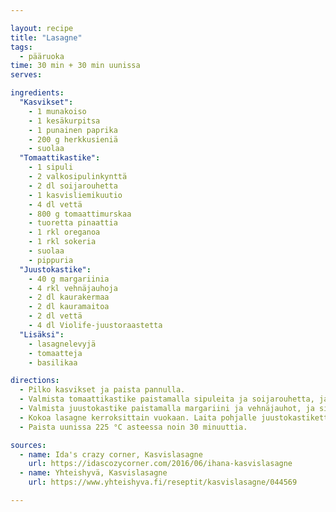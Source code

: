 ```yaml
---

layout: recipe
title: "Lasagne"
tags:
  - pääruoka
time: 30 min + 30 min uunissa
serves:

ingredients:
  "Kasvikset":
    - 1 munakoiso
    - 1 kesäkurpitsa
    - 1 punainen paprika
    - 200 g herkkusieniä
    - suolaa
  "Tomaattikastike":
    - 1 sipuli
    - 2 valkosipulinkynttä
    - 2 dl soijarouhetta
    - 1 kasvisliemikuutio
    - 4 dl vettä
    - 800 g tomaattimurskaa
    - tuoretta pinaattia
    - 1 rkl oreganoa
    - 1 rkl sokeria
    - suolaa
    - pippuria
  "Juustokastike":
    - 40 g margariinia
    - 4 rkl vehnäjauhoja
    - 2 dl kaurakermaa
    - 2 dl kauramaitoa
    - 2 dl vettä
    - 4 dl Violife-juustoraastetta
  "Lisäksi":
    - lasagnelevyjä
    - tomaatteja
    - basilikaa

directions:
  - Pilko kasvikset ja paista pannulla.
  - Valmista tomaattikastike paistamalla sipuleita ja soijarouhetta, ja sitten lisäämällä loput aineet.
  - Valmista juustokastike paistamalla margariini ja vehnäjauhot, ja sitten sekoittamalla loput aineet koko ajan sekoittaen.
  - Kokoa lasagne kerroksittain vuokaan. Laita pohjalle juustokastiketta ja sitten kerroksittain lasagnelevyjä, kasviksia, basilikanlehtiä, tomaattikastiketta ja juustokastiketta. Päällimäiseksi tulee lasagnelevyjä, juustokastiketta, tomaattiviipaleita ja basilikaa.
  - Paista uunissa 225 °C asteessa noin 30 minuuttia.

sources:
  - name: Ida's crazy corner, Kasvislasagne
    url: https://idascozycorner.com/2016/06/ihana-kasvislasagne
  - name: Yhteishyvä, Kasvislasagne
    url: https://www.yhteishyva.fi/reseptit/kasvislasagne/044569

---
```

